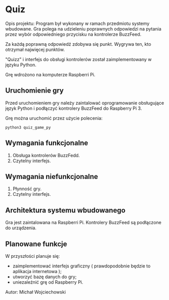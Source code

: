 # Quiz

Opis projektu:
Program był wykonany w ramach przedmiotu systemy wbudowane.
Gra polega na udzieleniu poprawnych odpowiedzi na pytania
przez wybór odpowiedniego przycisku na kontrolerze BuzzFeed.

Za każdą poprawną odpowiedź zdobywa się punkt.
Wygrywa ten, kto otrzymał najwięcej punktów.

"Quizz" i interfejs do obsługi kontrolerów został zaimplementowany w języku Python.

Grę wdrożono na komputerze Raspberri Pi.

## Uruchomienie gry

Przed uruchomieniem gry należy zaintalować oprogramowanie obsługujące język Python
i podłączyć kontrolery BuzzFeed do Raspberry Pi 3.

Grę można uruchomić przez użycie polecenia:

```python3 quiz_game_py```

## Wymagania funkcjonalne

1. Obsługa kontrolerów BuzzFedd.
2. Czytelny interfejs.

## Wymagania niefunkcjonalne

1. Płynność gry.
2. Czytelny interfejs.

   
## Architektura systemu wbudowanego

Gra jest zaintalowana na Raspberri Pi.
Kontrolery BuzzFeed są podłączone do urządzenia.

## Planowane funkcje

W przyszłości planuje się:

- zaimplementować interfejs graficzny ( prawdopodobnie będzie to aplikacja internetowa );
- utworzyć bazę danych do gry;
- uniezaleźnić grę od Raspberry Pi.


Autor:
Michał Wojciechowski
